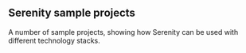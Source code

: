 ## Serenity sample projects

A number of sample projects, showing how Serenity can be used with different technology stacks.